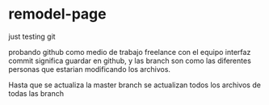 # remodel-page
just testing git

probando github como medio de trabajo freelance con el equipo interfaz
commit significa guardar en github, y las branch son como las diferentes
personas que estarian modificando los archivos.

Hasta que se actualiza la master  branch se actualizan todos los archivos de todas las branch
